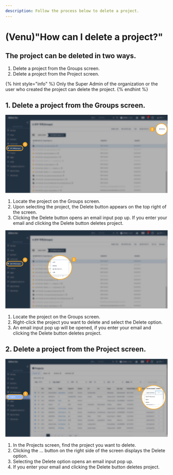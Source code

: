 ```yaml
---
description: Follow the process below to delete a project.
---
```


# \(Venu\)"How can I delete a project?"

## The project can be deleted in two ways.

1. Delete a project from the Groups screen.
2. Delete a project from the Project screen. 

{% hint style="info" %}
Only the Super Admin of the organization or the user who created the project can delete the project.
{% endhint %}

## 1. Delete a project from the Groups screen.

![Organization View &amp;gt; Groups left navigation item &amp;gt; Find Project &amp;gt; Delete](../.gitbook/assets/2-copy-3.jpg)

1. Locate the project on the Groups screen.
2. Upon selecting the project, the Delete button appears on the top right of the screen.
3. Clicking the Delete button opens an email input pop up. If you enter your email and clicking the Delete button deletes project.

![Organization View &amp;gt; Groups left navigation item &amp;gt; Find Project &amp;gt; Right click &amp;gt; Delete ](../.gitbook/assets/2-copy-4.jpg)

1. Locate the project on the Groups screen.
2. Right-click the project you want to delete and select the Delete option.
3. An email input pop up will be opened, if you enter your email and clicking the Delete button deletes project.

## 2. Delete a project from the Project screen.

![Organization View &amp;gt; Projects &amp;gt; Three-dots button &amp;gt; Delete](../.gitbook/assets/2-copy-5.jpg)

1. In the Projects screen, find the project you want to delete.
2. Clicking the ... button on the right side of the screen displays the Delete option.
3. Selecting the Delete option opens an email input pop up.
4. If you enter your email and clicking the Delete button deletes project.

